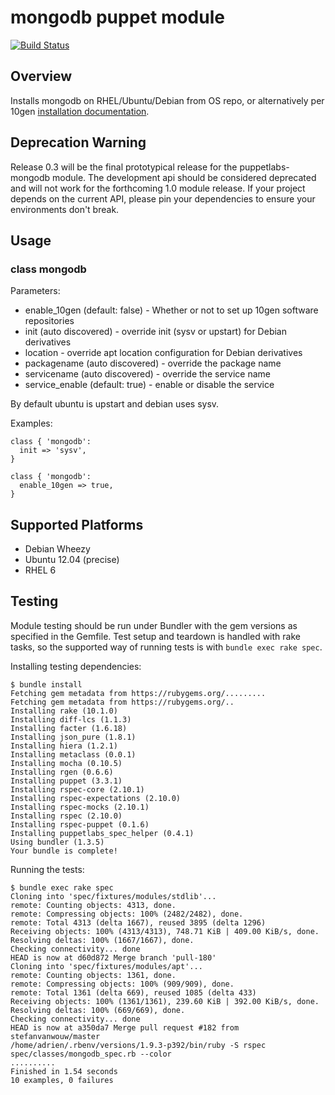 # mongodb puppet module

[![Build Status](https://travis-ci.org/puppetlabs/puppetlabs-mongodb.png?branch=master)](https://travis-ci.org/puppetlabs/puppetlabs-mongodb)

## Overview

Installs mongodb on RHEL/Ubuntu/Debian from OS repo, or alternatively per 10gen [installation documentation](http://www.mongodb.org/display/DOCS/Ubuntu+and+Debian+packages).

## Deprecation Warning ##

Release 0.3 will be the final prototypical release for the puppetlabs-mongodb module. The development api should
be considered deprecated and will not work for the forthcoming 1.0 module release. If your project depends
on the current API, please pin your dependencies to ensure your environments don't break.

## Usage

### class mongodb

Parameters:
* enable_10gen (default: false) - Whether or not to set up 10gen software repositories
* init (auto discovered) - override init (sysv or upstart) for Debian derivatives
* location - override apt location configuration for Debian derivatives
* packagename (auto discovered) - override the package name
* servicename (auto discovered) - override the service name
* service_enable (default: true) - enable or disable the service

By default ubuntu is upstart and debian uses sysv.

Examples:

    class { 'mongodb':
      init => 'sysv',
    }

    class { 'mongodb':
      enable_10gen => true,
    }

## Supported Platforms

* Debian Wheezy
* Ubuntu 12.04 (precise)
* RHEL 6

## Testing

Module testing should be run under Bundler with the gem versions as specified
in the Gemfile. Test setup and teardown is handled with rake tasks, so the
supported way of running tests is with `bundle exec rake spec`.

Installing testing dependencies:

    $ bundle install
    Fetching gem metadata from https://rubygems.org/.........
    Fetching gem metadata from https://rubygems.org/..
    Installing rake (10.1.0) 
    Installing diff-lcs (1.1.3) 
    Installing facter (1.6.18) 
    Installing json_pure (1.8.1) 
    Installing hiera (1.2.1) 
    Installing metaclass (0.0.1) 
    Installing mocha (0.10.5) 
    Installing rgen (0.6.6) 
    Installing puppet (3.3.1) 
    Installing rspec-core (2.10.1) 
    Installing rspec-expectations (2.10.0) 
    Installing rspec-mocks (2.10.1) 
    Installing rspec (2.10.0) 
    Installing rspec-puppet (0.1.6) 
    Installing puppetlabs_spec_helper (0.4.1) 
    Using bundler (1.3.5) 
    Your bundle is complete!

Running the tests:

    $ bundle exec rake spec
    Cloning into 'spec/fixtures/modules/stdlib'...
    remote: Counting objects: 4313, done.
    remote: Compressing objects: 100% (2482/2482), done.
    remote: Total 4313 (delta 1667), reused 3895 (delta 1296)
    Receiving objects: 100% (4313/4313), 748.71 KiB | 409.00 KiB/s, done.
    Resolving deltas: 100% (1667/1667), done.
    Checking connectivity... done
    HEAD is now at d60d872 Merge branch 'pull-180'
    Cloning into 'spec/fixtures/modules/apt'...
    remote: Counting objects: 1361, done.
    remote: Compressing objects: 100% (909/909), done.
    remote: Total 1361 (delta 669), reused 1085 (delta 433)
    Receiving objects: 100% (1361/1361), 239.60 KiB | 392.00 KiB/s, done.
    Resolving deltas: 100% (669/669), done.
    Checking connectivity... done
    HEAD is now at a350da7 Merge pull request #182 from stefanvanwouw/master
    /home/adrien/.rbenv/versions/1.9.3-p392/bin/ruby -S rspec spec/classes/mongodb_spec.rb --color
    ..........
    Finished in 1.54 seconds
    10 examples, 0 failures
